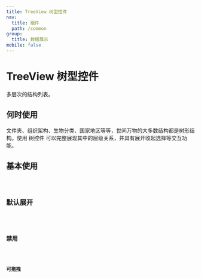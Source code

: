 ```yaml
---
title: TreeView 树型控件
nav:
  title: 组件
  path: /common
group:
  title: 数据展示
mobile: false
---
```


# TreeView 树型控件

多层次的结构列表。

## 何时使用

文件夹、组织架构、生物分类、国家地区等等，世间万物的大多数结构都是树形结构。使用 树控件 可以完整展现其中的层级关系，并具有展开收起选择等交互功能。

## 基本使用

<code src="./demos/index1.tsx"/>

## 默认展开

<code src="./demos/index2.tsx"/>

## 禁用

<code src="./demos/index3.tsx"/>

## 可拖拽

<code src="./demos/index4.tsx"/>

<API />
